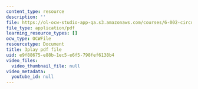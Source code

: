 ```yaml
---
content_type: resource
description: ''
file: https://ol-ocw-studio-app-qa.s3.amazonaws.com/courses/6-002-circuits-and-electronics-spring-2007/e9f88675e88b1ec5e6f5798fef6138b4_ypX20WnHNQw.pdf
file_type: application/pdf
learning_resource_types: []
ocw_type: OCWFile
resourcetype: Document
title: 3play pdf file
uid: e9f88675-e88b-1ec5-e6f5-798fef6138b4
video_files:
  video_thumbnail_file: null
video_metadata:
  youtube_id: null
---
```

